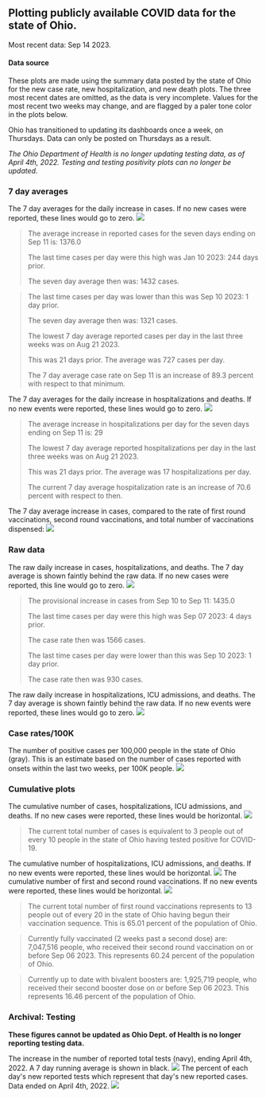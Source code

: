 ## Plotting publicly available COVID data for the state of Ohio. 

Most recent data: Sep 14 2023. 

#### Data source
These plots are made using the summary data posted by the state of Ohio for the new case rate,
    new hospitalization, and new death plots. The three most recent dates are omitted, as the data is very incomplete. Values for the most recent two weeks may change, and are flagged by a paler tone color in the plots below. 

Ohio has transitioned to updating its dashboards once a week, on Thursdays. Data can only be posted on Thursdays as a result. 

*The Ohio Department of Health is no longer updating testing data, as of April 4th, 2022. Testing and testing positivity plots can no longer be updated.* 

### 7 day averages
The 7 day averages for the daily increase in cases. If no new cases were reported, these lines would go to zero.
![](7dayaverage_cases.png)

>The average increase in reported cases for the seven days ending on Sep 11 is: 1376.0
>
>The last time cases per day were this high was Jan 10 2023: 244 days prior.
>
>The seven day average then was: 1432 cases.

>
>The last time cases per day was lower than this was Sep 10 2023: 1 day prior.
>
>The seven day average then was: 1321 cases.
>
>The lowest 7 day average reported cases per day in the last three weeks was on Aug 21 2023.
>
>This was 21 days prior. The average was 727 cases per day.
>
>The 7 day average case rate on Sep 11 is an increase of 89.3 percent with respect to that minimum.

The 7 day averages for the daily increase in hospitalizations and deaths. If no new events were reported, these lines would go to zero.
![](7dayaverage_hospital.png)

>The average increase in hospitalizations per day for the seven days ending on Sep 11 is: 29
>
>The lowest 7 day average reported hospitalizations per day in the last three weeks was on Aug 21 2023.
>
>This was 21 days prior. The average was 17 hospitalizations per day.
>
>The current 7 day average hospitalization rate is an increase of 70.6 percent with respect to then.

The 7 day average increase in cases, compared to the rate of first round vaccinations, second round vaccinations, and total number of vaccinations dispensed:
![](DailyVaccinationsCases.png)

### Raw data
The raw daily increase in cases, hospitalizations, and deaths. The 7 day average is shown faintly behind the raw data. If no new cases were reported, this line would go to zero.
![](DailyCases.png)

>The provisional increase in cases from Sep 10 to Sep 11: 1435.0 
>
>The last time cases per day were this high was Sep 07 2023: 4 days prior. 
>
>The case rate then was 1566 cases.
>
>The last time cases per day were lower than this was Sep 10 2023: 1 day prior. 
>
>The case rate then was 930 cases.

The raw daily increase in hospitalizations, ICU admissions, and deaths. The 7 day average is shown faintly behind the raw data. If no new events were reported, these lines would go to zero.
![](DailyHospitalizations.png)

### Case rates/100K 

The number of positive cases per 100,000 people in the state of Ohio (gray). This is an estimate based on the number of cases reported with onsets within the last two weeks, per 100K people.
![](7dayaverage_rate.png)
### Cumulative plots
The cumulative number of cases, hospitalizations, ICU admissions, and deaths. If no new cases were reported, these lines would be horizontal.
![](Cases.png)

>The current total number of cases is equivalent to 3 people out of every 10 people in the state of Ohio having tested positive for COVID-19.

The cumulative number of hospitalizations, ICU admissions, and deaths. If no new events were reported, these lines would be horizontal.
![](Hospitalizations.png)
The cumulative number of first and second round vaccinations. If no new events were reported, these lines would be horizontal.
![](Vaccinations.png)

>The current total number of first round vaccinations represents to 13 people out of every 20 in the state of Ohio having begun their vaccination sequence.
>This is 65.01 percent of the population of Ohio.

>Currently fully vaccinated (2 weeks past a second dose) are: 7,047,516 people, who received their second round vaccination on or before Sep 06 2023.
>This represents 60.24 percent of the population of Ohio.

>Currently up to date with bivalent boosters are: 1,925,719 people, who received their second booster dose on or before Sep 06 2023.
>This represents 16.46 percent of the population of Ohio.

### Archival: Testing
**These figures cannot be updated as Ohio Dept. of Health is no longer reporting testing data.**

The increase in the number of reported total tests (navy), ending April 4th, 2022. A 7 day running average is shown in black.
![](DailyTests.png)
The percent of each day's new reported tests which represent that day's new reported cases. Data ended on April 4th, 2022.
![](percentpositive_tests.png)


